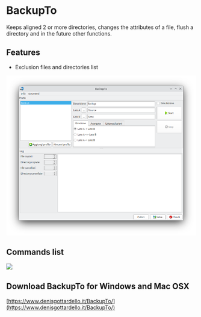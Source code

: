 # BackupTo
Keeps aligned 2 or more directories, changes the attributes of a file, flush a directory and in the future other functions.

## Features

- Exclusion files and directories list

![](BackupToScreenshot01.png)

## Commands list

![](BackupToScreenshot02.png)

## Download BackupTo for Windows and Mac OSX
[https://www.denisgottardello.it/BackupTo/](https://www.denisgottardello.it/BackupTo/)
